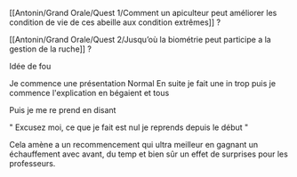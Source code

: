 


[[Antonin/Grand Orale/Quest 1/Comment un apiculteur peut améliorer les condition de vie de ces abeille aux condition extrêmes]] ?


[[Antonin/Grand Orale/Quest 2/Jusqu’où la biométrie peut participe a la gestion de la ruche]] ?


Idée de fou

Je commence une présentation Normal 
En suite je fait une in trop puis je commence l'explication en bégaient et tous 

Puis je me re prend en disant 

" Excusez moi, ce que je fait est nul je reprends depuis le début "

Cela amène a un recommencement qui ultra meilleur en gagnant un échauffement avec avant, du temp et bien sûr un effet de surprises pour les professeurs.







